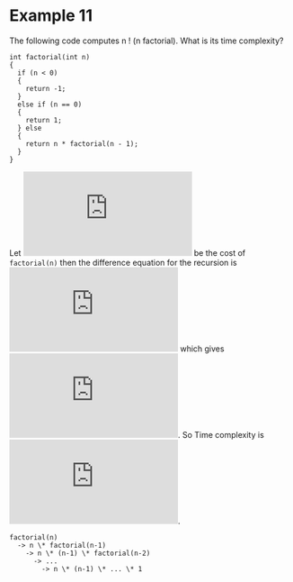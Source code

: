 # Example 11

The following code computes n ! (n factorial). What is its time complexity?

```
int factorial(int n)
{
  if (n < 0)
  {
    return -1;
  }
  else if (n == 0)
  {
    return 1;
  } else
  {
    return n * factorial(n - 1);
  }
}
```

Let ![T(n)](https://latex.codecogs.com/svg.latex?T%28n%29) be the cost of `factorial(n)` then the difference equation for the recursion is 
![T(n) = O(1) + T(n-1)](https://latex.codecogs.com/svg.latex?T%28n%29%20%3D%20O%281%29%20&plus;%20T%28n-1%29) 
which gives ![T(n) = O(n)](https://latex.codecogs.com/svg.latex?T%28n%29%20%3D%20O%28n%29). So Time complexity is ![O(n)](https://latex.codecogs.com/svg.latex?O%28n%29).


```
factorial(n)
  -> n \* factorial(n-1)
    -> n \* (n-1) \* factorial(n-2)
      -> ...
        -> n \* (n-1) \* ... \* 1
        
```
